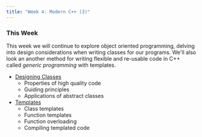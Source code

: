 ```yaml
---
title: "Week 4: Modern C++ (3)"
---
```


### This Week

This week we will continue to explore object oriented programming, delving into design considerations when writing classes for our programs. We'll also look an another method for writing flexible and re-usable code in C++ called _generic programming_ with templates. 

* [Designing Classes](./sec01DesigningClasses.md)
    - Properties of high quality code
    - Guiding principles 
    - Applications of abstract classes
* [Templates](./sec02Templates.md) 
    - Class templates
    - Function templates
    - Function overloading 
    - Compiling templated code
